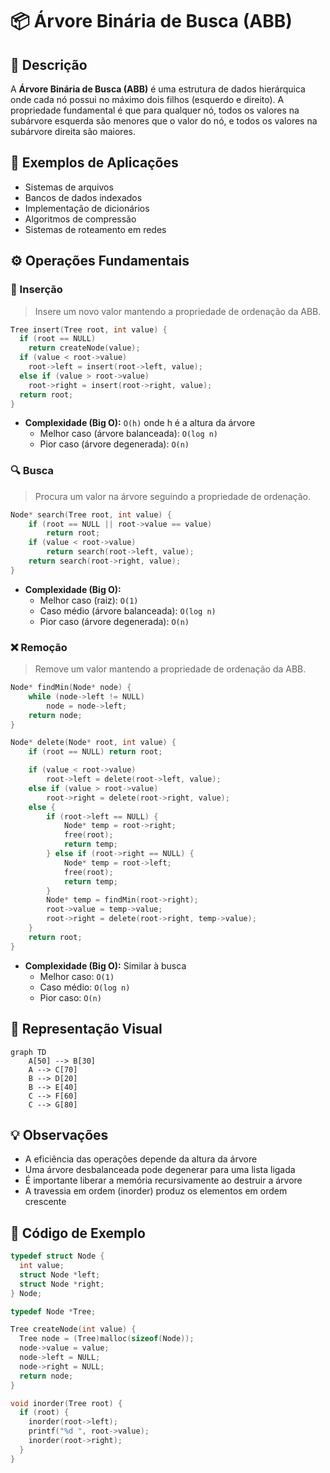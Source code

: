 # 📦 Árvore Binária de Busca (ABB)

## 📝 Descrição

A **Árvore Binária de Busca (ABB)** é uma estrutura de dados hierárquica onde cada nó possui no máximo dois filhos (esquerdo e direito). A propriedade fundamental é que para qualquer nó, todos os valores na subárvore esquerda são menores que o valor do nó, e todos os valores na subárvore direita são maiores.

## 📍 Exemplos de Aplicações

- Sistemas de arquivos
- Bancos de dados indexados
- Implementação de dicionários
- Algoritmos de compressão
- Sistemas de roteamento em redes

## ⚙️ Operações Fundamentais

### 🔼 Inserção

> Insere um novo valor mantendo a propriedade de ordenação da ABB.

```c
Tree insert(Tree root, int value) {
  if (root == NULL)
    return createNode(value);
  if (value < root->value)
    root->left = insert(root->left, value);
  else if (value > root->value)
    root->right = insert(root->right, value);
  return root;
}
```

- **Complexidade (Big O):** `O(h)` onde h é a altura da árvore
  - Melhor caso (árvore balanceada): `O(log n)`
  - Pior caso (árvore degenerada): `O(n)`

### 🔍 Busca

> Procura um valor na árvore seguindo a propriedade de ordenação.

```c
Node* search(Tree root, int value) {
    if (root == NULL || root->value == value)
        return root;
    if (value < root->value)
        return search(root->left, value);
    return search(root->right, value);
}
```

- **Complexidade (Big O):**
  - Melhor caso (raiz): `O(1)`
  - Caso médio (árvore balanceada): `O(log n)`
  - Pior caso (árvore degenerada): `O(n)`

### ❌ Remoção

> Remove um valor mantendo a propriedade de ordenação da ABB.

```c
Node* findMin(Node* node) {
    while (node->left != NULL)
        node = node->left;
    return node;
}

Node* delete(Node* root, int value) {
    if (root == NULL) return root;

    if (value < root->value)
        root->left = delete(root->left, value);
    else if (value > root->value)
        root->right = delete(root->right, value);
    else {
        if (root->left == NULL) {
            Node* temp = root->right;
            free(root);
            return temp;
        } else if (root->right == NULL) {
            Node* temp = root->left;
            free(root);
            return temp;
        }
        Node* temp = findMin(root->right);
        root->value = temp->value;
        root->right = delete(root->right, temp->value);
    }
    return root;
}
```

- **Complexidade (Big O):** Similar à busca
  - Melhor caso: `O(1)`
  - Caso médio: `O(log n)`
  - Pior caso: `O(n)`

## 🧠 Representação Visual

```mermaid
graph TD
    A[50] --> B[30]
    A --> C[70]
    B --> D[20]
    B --> E[40]
    C --> F[60]
    C --> G[80]
```

## 💡 Observações

- A eficiência das operações depende da altura da árvore
- Uma árvore desbalanceada pode degenerar para uma lista ligada
- É importante liberar a memória recursivamente ao destruir a árvore
- A travessia em ordem (inorder) produz os elementos em ordem crescente

## 📎 Código de Exemplo

```c
typedef struct Node {
  int value;
  struct Node *left;
  struct Node *right;
} Node;

typedef Node *Tree;

Tree createNode(int value) {
  Tree node = (Tree)malloc(sizeof(Node));
  node->value = value;
  node->left = NULL;
  node->right = NULL;
  return node;
}

void inorder(Tree root) {
  if (root) {
    inorder(root->left);
    printf("%d ", root->value);
    inorder(root->right);
  }
}
```
